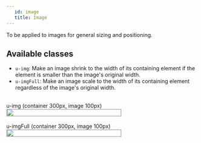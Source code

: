 ```yaml
---
   id: image
   title: Image
---
```


To be applied to images for general sizing and positioning.

## Available classes

* `u-img`: Make an image shrink to the width of its containing element if the element 
is smaller than the image's original width.
* `u-imgFull`: Make an image scale to the width of its containing element regardless of 
the image's original width.

<style>
.example-parent{
    display: block;
    border: 2px #bbb solid;
}
</style>

<!-- Photo by Taylor Simpson on Unsplash -->
<div class="code-sample">
    <br>
    u-img (container 300px, image 100px)
    <div class="example-parent" style="width:300px">
        <img class="u-img" src="https://images.unsplash.com/photo-1560750588-73207b1ef5b8?ixlib=rb-1.2.1&ixid=eyJhcHBfaWQiOjEyMDd9&auto=format&fit=crop&w=100&q=80">
    </div>
    <br>
    u-imgFull (container 300px, image 100px)
    <div class="example-parent" style="width:300px">
        <img class="u-imgFull" src="https://images.unsplash.com/photo-1560750588-73207b1ef5b8?ixlib=rb-1.2.1&ixid=eyJhcHBfaWQiOjEyMDd9&auto=format&fit=crop&w=100&q=80">
    </div>
</div>
